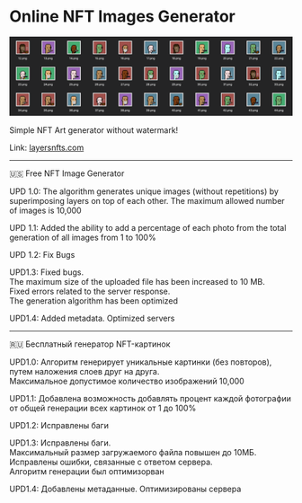 # Online NFT Images Generator

<img src="demo_4.png">

Simple NFT Art generator without watermark!

Link:
<a href="https://layersnfts.com">layersnfts.com</a>

<hr>

🇺🇸 Free NFT Image Generator

UPD 1.0: The algorithm generates unique images (without repetitions) by superimposing layers on top of each other.
The maximum allowed number of images is 10,000

UPD 1.1: Added the ability to add a percentage of each photo from the total generation of all images from 1 to 100%

UPD 1.2: Fix Bugs

UPD1.3:
Fixed bugs. <br>
The maximum size of the uploaded file has been increased to 10 MB. <br>
Fixed errors related to the server response. <br>
The generation algorithm has been optimized <br>

UPD1.4: Added metadata. Optimized servers

<hr>

🇷🇺 Бесплатный генератор NFT-картинок

UPD1.0: Алгоритм генерирует уникальные картинки (без повторов), путем наложения слоев друг на друга. <br>
Максимальное допустимое количество изображений 10,000

UPD1.1: Добавлена возможность добавлять процент каждой фотографии от общей генерации всех картинок от 1 до 100%

UPD1.2: Исправлены баги

UPD1.3: 
Исправлены баги. <br>
Максимальный размер загружаемого файла повышен до 10МБ. <br> 
Исправлены ошибки, связанные с ответом сервера. <br> 
Алгоритм генерации был оптимизорван <br> 

UPD1.4: Добавлены метаданные. Оптимизированы сервера
<br>
